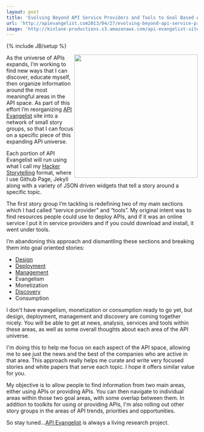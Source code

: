 ```yaml
---
layout: post
title: 'Evolving Beyond API Service Providers and Tools to Goal Based API Toolkits'
url: 'http://apievangelist.com2013/04/27/evolving-beyond-api-service-providers-and-api-tools-to-goal-based-api-toolkits/'
image: 'http://kinlane-productions.s3.amazonaws.com/api-evangelist-site/blog/universe-expansion.png'
---
```

{% include JB/setup %}
<p>
     <img src=https://s3.amazonaws.com/kinlane-productions/api-evangelist/services/universe-expansion.png  width=325 align=right />
</p>
<p>
     As the universe of APIs expands, I’m working to find new ways that I can discover, educate myself, then organize information around the most meaningful areas in the API space. As part of this effort I’m reorganizing <a title=API Evangelist href=http://apievangelist.com>API Evangelist</a> site into a network of small story groups, so that I can focus on a specific piece of this expanding API universe.
</p>
<p>
     Each portion of API Evangelist will run using what I call my <a title=Hacker Storytelling href=http://hackerstorytelling.com target=_blank>Hacker Storytelling</a> format, where I use Github Page, Jekyll along with a variety of JSON driven widgets that tell a story around a specific topic.
</p>
<p>
     The first story group I’m tackling is redefining two of my main sections which I had called “service provider” and “tools”. My original intent was to find resources people could use to deploy APIs, and if it was an online service I put it in service providers and if you could download and install, it went under tools.
</p>
<p>
     I’m abandoning this approach and dismantling these sections and breaking them into goal oriented stories:
</p>
<ul class=mainlist>
     <li>
          <a title=API Design href=http://design.apievangelist.com target=_blank>Design</a>
     </li>
     <li>
          <a title=API Deployment href=http://deployment.apievangelist.com target=_blank>Deployment</a>
     </li>
     <li>
          <a title=API Managemet href=http://management.apievangelist.com target=_blank>Management</a>
     </li>
     <li>Evangelism
     </li>
     <li>Monetization
     </li>
     <li>
          <a title=API Discovery href=http://discovery.apievangelist.com target=_blank>Discovery</a>
     </li>
     <li>Consumption
     </li>
</ul>
<p>
     I don't have evangelism, monetization or consumption ready to go yet, but design, deployment, management and discovery are coming together nicely. You will be able to get at news, analysis, services and tools within these areas, as well as some overall thoughts about each area of the API universe.
</p>
<p>
     I'm doing this to help me focus on each aspect of the API space, allowing me to see just the news and the best of the companies who are active in that area. This approach really helps me curate and write very focused stories and white papers that serve each topic. I hope it offers similar value for you.
</p>
<p>
     My objective is to allow people to find information from two main areas, either using APIs or providing APIs. You can then navigate to individual areas within those two goal areas, with some overlap between them. In addition to toolkits for using or providing APIs, I'm also rolling out other story groups in the areas of API trends, priorities and opportunities.
</p>
<p>
     So stay tuned…<a title=API Evangelist href=http://apievangelist.com>API Evangelist</a> is always a living research project.
</p>
